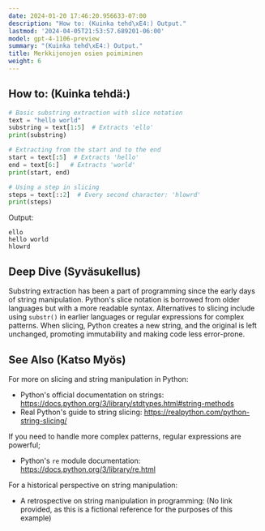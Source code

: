 ```yaml
---
date: 2024-01-20 17:46:20.956633-07:00
description: "How to: (Kuinka tehd\xE4:) Output."
lastmod: '2024-04-05T21:53:57.689201-06:00'
model: gpt-4-1106-preview
summary: "(Kuinka tehd\xE4:) Output."
title: Merkkijonojen osien poimiminen
weight: 6
---
```


## How to: (Kuinka tehdä:)
```Python
# Basic substring extraction with slice notation
text = "hello world"
substring = text[1:5]  # Extracts 'ello'
print(substring)

# Extracting from the start and to the end
start = text[:5]  # Extracts 'hello'
end = text[6:]   # Extracts 'world'
print(start, end)

# Using a step in slicing
steps = text[::2]  # Every second character: 'hlowrd'
print(steps)
```
Output:
```
ello
hello world
hlowrd
```

## Deep Dive (Syväsukellus)
Substring extraction has been a part of programming since the early days of string manipulation. Python's slice notation is borrowed from older languages but with a more readable syntax. Alternatives to slicing include using `substr()` in earlier languages or regular expressions for complex patterns. When slicing, Python creates a new string, and the original is left unchanged, promoting immutability and making code less error-prone.

## See Also (Katso Myös)
For more on slicing and string manipulation in Python:
- Python's official documentation on strings: https://docs.python.org/3/library/stdtypes.html#string-methods
- Real Python's guide to string slicing: https://realpython.com/python-string-slicing/

If you need to handle more complex patterns, regular expressions are powerful;
- Python's `re` module documentation: https://docs.python.org/3/library/re.html

For a historical perspective on string manipulation:
- A retrospective on string manipulation in programming: (No link provided, as this is a fictional reference for the purposes of this example)

